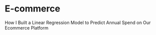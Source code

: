# E-commerce
How I Built a Linear Regression Model to Predict Annual Spend on Our Ecommerce Platform
